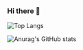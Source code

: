 ### Hi there 👋

![Top Langs](https://github-readme-stats.vercel.app/api/top-langs/?username=jaydolphXX&layout=compact&theme=radical)

![Anurag's GitHub stats](https://github-readme-stats.vercel.app/api?username=jaydolphXX&theme=radical&show_icons=true)
